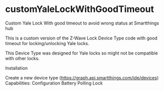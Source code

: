 # customYaleLockWithGoodTimeout
Custom Yale Lock With good timeout to avoid wrong status at Smartthings hub

This is a custom version of the Z-Wave Lock Device Type code with good timeout for locking/unlocking Yale locks.

This Device Type was designed for Yale locks so might not be compatible with other locks.

Installation

Create a new device type (https://graph.api.smartthings.com/ide/devices)
Capabilities:
Configuration
Battery
Polling
Lock
